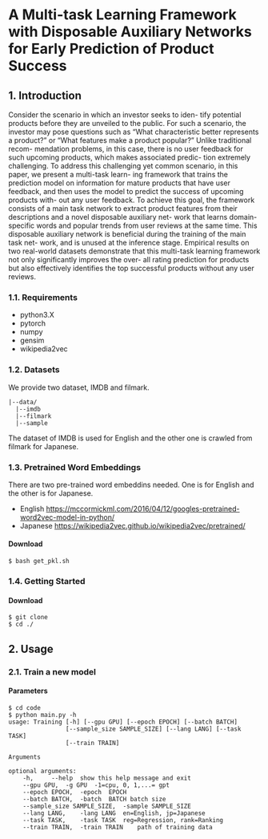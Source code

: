 # A Multi-task Learning Framework with Disposable Auxiliary Networks for Early Prediction of Product Success
## 1. Introduction
Consider the scenario in which an investor seeks to iden- tify potential products before they are unveiled to the public. For such a scenario, the investor may pose questions such as “What characteristic better represents a product?” or “What features make a product popular?” Unlike traditional recom- mendation problems, in this case, there is no user feedback for such upcoming products, which makes associated predic- tion extremely challenging. To address this challenging yet common scenario, in this paper, we present a multi-task learn- ing framework that trains the prediction model on information for mature products that have user feedback, and then uses the model to predict the success of upcoming products with- out any user feedback. To achieve this goal, the framework consists of a main task network to extract product features from their descriptions and a novel disposable auxiliary net- work that learns domain-specific words and popular trends from user reviews at the same time. This disposable auxiliary network is beneficial during the training of the main task net- work, and is unused at the inference stage. Empirical results on two real-world datasets demonstrate that this multi-task learning framework not only significantly improves the over- all rating prediction for products but also effectively identifies the top successful products without any user reviews.


### 1.1. Requirements
- python3.X
- pytorch
- numpy
- gensim
- wikipedia2vec

### 1.2. Datasets
We provide two dataset, IMDB and filmark.
```
|--data/
  |--imdb
  |--filmark
  |--sample
```

The dataset of IMDB is used for English and the other one is crawled from filmark for Japanese.

### 1.3. Pretrained Word Embeddings
There are two pre-trained word embeddins needed. One is for English and the other is for Japanese.

- English
https://mccormickml.com/2016/04/12/googles-pretrained-word2vec-model-in-python/
- Japanese
https://wikipedia2vec.github.io/wikipedia2vec/pretrained/
#### Download 
```
$ bash get_pkl.sh
```

### 1.4. Getting Started
#### Download
```
$ git clone
$ cd ./
```

## 2. Usage

### 2.1. Train a new model

#### Parameters
```
$ cd code
$ python main.py -h
usage: Training [-h] [--gpu GPU] [--epoch EPOCH] [--batch BATCH]
                [--sample_size SAMPLE_SIZE] [--lang LANG] [--task TASK]
				[--train TRAIN]

Arguments

optional arguments:
	-h,		--help	show this help message and exit
	--gpu GPU,	-g GPU	-1=cpu, 0, 1,...= gpt
	--epoch EPOCH,	-epoch	EPOCH
	--batch BATCH,	-batch	BATCH batch size
	--sample_size SAMPLE_SIZE,	-sample	SAMPLE_SIZE
	--lang LANG,	-lang LANG	en=English, jp=Japanese
	--task TASK,	-task TASK	reg=Regression, rank=Ranking
	--train TRAIN,	-train TRAIN	path of training data
```
